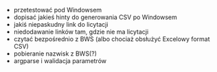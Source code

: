  * przetestować pod Windowsem
 * dopisać jakieś hinty do generowania CSV po Windowsem
 * jakiś niepaskudny link do licytacji
 * niedodawanie linków tam, gdzie nie ma licytacji
 * czytać bezpośrednio z BWS (albo chociaż obsłużyć Excelowy format CSV)
 * pobieranie nazwisk z BWS(?)
 * argparse i walidacja parametrów
